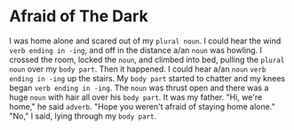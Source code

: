 # Afraid of The Dark

I was home alone and scared out of my `plural noun`. I could hear the wind `verb ending in -ing`, and off in the distance a/an `noun` was howling. I crossed the room, locked the `noun`, and climbed into bed, pulling the `plural noun` over my `body part`. Then it happened. I could hear a/an `noun` `verb ending in -ing` up the stairs. My `body part` started to chatter and my knees began `verb ending in -ing`. The `noun` was thrust open and there was a huge `noun` with hair all over his `body part`. It was my father. "Hi, we're home," he said `adverb`. "Hope you weren't afraid of staying home alone." "No," I said, lying through my `body part`.
